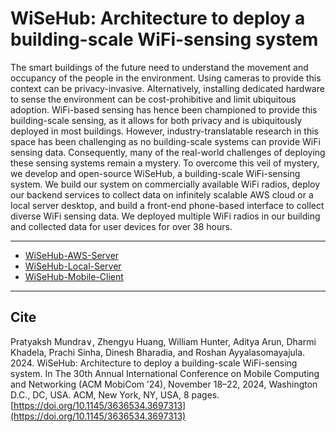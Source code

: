 # WiSeHub: Architecture to deploy a building-scale WiFi-sensing system

The smart buildings of the future need to understand the movement and occupancy of the people in the environment. Using cameras to provide this context can be privacy-invasive. 
Alternatively, installing dedicated hardware to sense the environment can be cost-prohibitive and limit ubiquitous adoption. 
WiFi-based sensing has hence been championed to provide this building-scale sensing, as it allows for both privacy and is ubiquitously deployed in most buildings. 
However, industry-translatable research in this space has been challenging as no building-scale systems can provide WiFi sensing data. 
Consequently, many of the real-world challenges of deploying these sensing systems remain a mystery. 
To overcome this veil of mystery, we develop and open-source WiSeHub, a building-scale WiFi-sensing system. 
We build our system on commercially available WiFi radios, deploy our backend services to collect data on infinitely scalable AWS cloud or a local server desktop, and build a front-end phone-based interface to collect diverse WiFi sensing data. 
We deployed multiple WiFi radios in our building and collected data for user devices for over 38 hours.

----

- [WiSeHub-AWS-Server](https://github.com/ucsdwcsng/wiros_data_collection)
- [WiSeHub-Local-Server](https://github.com/WS-UB/WiSense-Local-Server)
- [WiSeHub-Mobile-Client](https://github.com/WS-UB/WiSense-Mobile-Client)

----

## Cite

Pratyaksh Mundra∨, Zhengyu Huang, William Hunter, Aditya Arun, Dharmi Khadela, Prachi Sinha, Dinesh Bharadia, and Roshan Ayyalasomayajula. 2024. 
WiSeHub: Architecture to deploy a building-scale WiFi-sensing system. 
In The 30th Annual International Conference on Mobile Computing and Networking (ACM MobiCom ’24), November 18–22, 2024, Washington D.C., DC, USA.
ACM, New York, NY, USA, 8 pages. [https://doi.org/10.1145/3636534.3697313](https://doi.org/10.1145/3636534.3697313)

